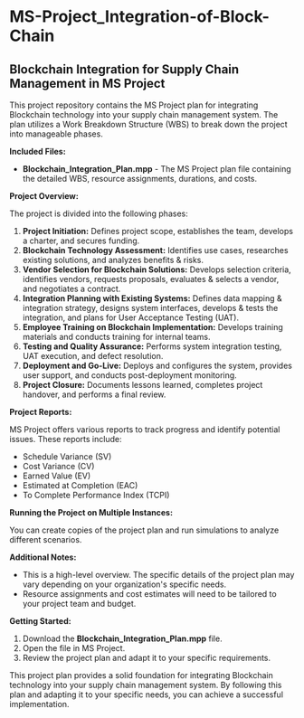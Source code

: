 # MS-Project_Integration-of-Block-Chain
## Blockchain Integration for Supply Chain Management in MS Project

This project repository contains the MS Project plan for integrating Blockchain technology into your supply chain management system. The plan utilizes a Work Breakdown Structure (WBS) to break down the project into manageable phases.

**Included Files:**

* **Blockchain_Integration_Plan.mpp** - The MS Project plan file containing the detailed WBS, resource assignments, durations, and costs.

**Project Overview:**

The project is divided into the following phases:

1. **Project Initiation:** Defines project scope, establishes the team, develops a charter, and secures funding.
2. **Blockchain Technology Assessment:** Identifies use cases, researches existing solutions, and analyzes benefits & risks.
3. **Vendor Selection for Blockchain Solutions:** Develops selection criteria, identifies vendors, requests proposals, evaluates & selects a vendor, and negotiates a contract.
4. **Integration Planning with Existing Systems:** Defines data mapping & integration strategy, designs system interfaces, develops & tests the integration, and plans for User Acceptance Testing (UAT).
5. **Employee Training on Blockchain Implementation:** Develops training materials and conducts training for internal teams.
6. **Testing and Quality Assurance:** Performs system integration testing, UAT execution, and defect resolution.
7. **Deployment and Go-Live:** Deploys and configures the system, provides user support, and conducts post-deployment monitoring.
8. **Project Closure:** Documents lessons learned, completes project handover, and performs a final review.

**Project Reports:**

MS Project offers various reports to track progress and identify potential issues. These reports include:

* Schedule Variance (SV)
* Cost Variance (CV)
* Earned Value (EV)
* Estimated at Completion (EAC)
* To Complete Performance Index (TCPI)

**Running the Project on Multiple Instances:**

You can create copies of the project plan and run simulations to analyze different scenarios.

**Additional Notes:**

* This is a high-level overview. The specific details of the project plan may vary depending on your organization's specific needs.
* Resource assignments and cost estimates will need to be tailored to your project team and budget.

**Getting Started:**

1. Download the **Blockchain_Integration_Plan.mpp** file.
2. Open the file in MS Project.
3. Review the project plan and adapt it to your specific requirements.

This project plan provides a solid foundation for integrating Blockchain technology into your supply chain management system. By following this plan and adapting it to your specific needs, you can achieve a successful implementation.
